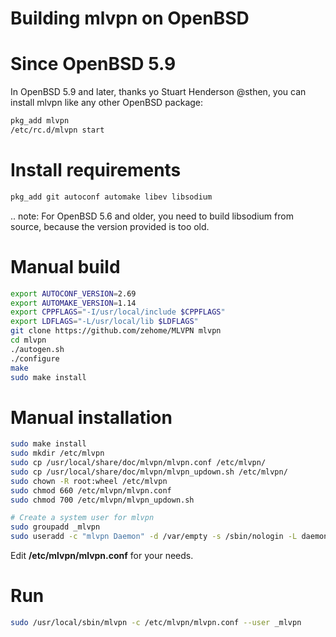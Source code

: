 Building mlvpn on OpenBSD
=========================

Since OpenBSD 5.9
=================
In OpenBSD 5.9 and later, thanks yo Stuart Henderson @sthen,
you can install mlvpn like any other OpenBSD package:

```sh
pkg_add mlvpn
/etc/rc.d/mlvpn start
```

Install requirements
====================
```sh
pkg_add git autoconf automake libev libsodium
```
.. note: For OpenBSD 5.6 and older, you need to build libsodium
         from source, because the version provided is too old.

Manual build
============

```sh
export AUTOCONF_VERSION=2.69
export AUTOMAKE_VERSION=1.14
export CPPFLAGS="-I/usr/local/include $CPPFLAGS"
export LDFLAGS="-L/usr/local/lib $LDFLAGS"
git clone https://github.com/zehome/MLVPN mlvpn
cd mlvpn
./autogen.sh
./configure
make
sudo make install
```

Manual installation
===================
```sh
sudo make install
sudo mkdir /etc/mlvpn
sudo cp /usr/local/share/doc/mlvpn/mlvpn.conf /etc/mlvpn/
sudo cp /usr/local/share/doc/mlvpn/mlvpn_updown.sh /etc/mlvpn/
sudo chown -R root:wheel /etc/mlvpn
sudo chmod 660 /etc/mlvpn/mlvpn.conf
sudo chmod 700 /etc/mlvpn/mlvpn_updown.sh

# Create a system user for mlvpn
sudo groupadd _mlvpn
sudo useradd -c "mlvpn Daemon" -d /var/empty -s /sbin/nologin -L daemon -g _mlvpn _mlvpn
```

Edit **/etc/mlvpn/mlvpn.conf** for your needs.

Run
===

```sh
sudo /usr/local/sbin/mlvpn -c /etc/mlvpn/mlvpn.conf --user _mlvpn
```
